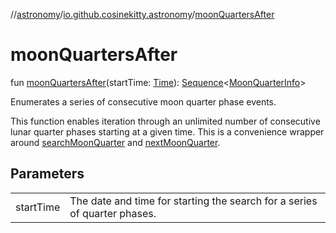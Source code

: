 //[astronomy](../../index.md)/[io.github.cosinekitty.astronomy](index.md)/[moonQuartersAfter](moon-quarters-after.md)

# moonQuartersAfter

fun [moonQuartersAfter](moon-quarters-after.md)(startTime: [Time](-time/index.md)): [Sequence](https://kotlinlang.org/api/latest/jvm/stdlib/kotlin-stdlib/kotlin.sequences/-sequence/index.html)&lt;[MoonQuarterInfo](-moon-quarter-info/index.md)&gt;

Enumerates a series of consecutive moon quarter phase events.

This function enables iteration through an unlimited number of consecutive lunar quarter phases starting at a given time. This is a convenience wrapper around [searchMoonQuarter](search-moon-quarter.md) and [nextMoonQuarter](next-moon-quarter.md).

## Parameters

| | |
|---|---|
| startTime | The date and time for starting the search for a series of quarter phases. |
